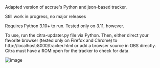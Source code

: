 Adapted version of accrue's Python and json-based tracker.

Still work in progress, no major releases

Requires Python 3.10+ to run. Tested only on 3.11, however.

To use, run the citra-updater.py file via Python. Then, either direct your favorite browser (tested only on Firefox and Chrome) to http://localhost:8000/tracker.html or add a browser source in OBS directly. Citra must have a ROM open for the tracker to check for data.

![image](https://i.imgur.com/I3AuMwz.png)